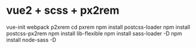 # vue2 + scss + px2rem

vue-init webpack p2xrem
cd pxrem
npm install postcss-loader
npm install postcss-px2rem
npm install lib-flexible
npm install sass-loader -D
npm install node-sass -D